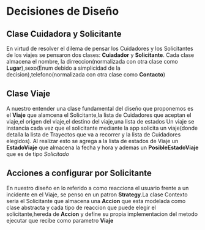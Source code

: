 # Decisiones de Diseño

## Clase Cuidadora y Solicitante 

En virtud de resolver el dilema de pensar los Cuidadores y los Solicitantes de los viajes se pensaron dos clases: **Cuiadador** y **Solicitante**.
Cada clase almacena el nombre, la dirreccion(normalizada con otra clase como **Lugar**),sexo(Enum debido a simplicidad de la decision),telefono(normalizada con otra clase como **Contacto**)

## Clase Viaje 

A nuestro entender una clase fundamental del diseño que proponemos es el **Viaje** que alamcena el Solicitante,la lista de Cuidadores que aceptan el viaje,el origen del viaje,el destino del viaje,una lista de estados
Un viaje se instancia cada vez que el solicitante mediante la app solicita un viaje(donde detalla la lista de Trayectos que va a recorrer y la lista de Cuidadores elegidos).
Al realizar esto se agrega a la lista de estados de Viaje un **EstadoViaje** que almacena la fecha y hora y ademas un **PosibleEstadoViaje** que es de tipo _Solicitado_

## Acciones a configurar por Solicitante

En nuestro diseño en lo referido a como reacciona el usuario frente a un incidente en el Viaje, se penso en un patron **Strategy**.La clase Contexto seria el Solicitante que almacena una **Accion**
que esta modelada como clase abstracta y cada tipo de reaccion que puede elegir el solicitante,hereda de **Accion** y define su propia implementacion del metodo ejecutar que recibe como parametro **Viaje**
